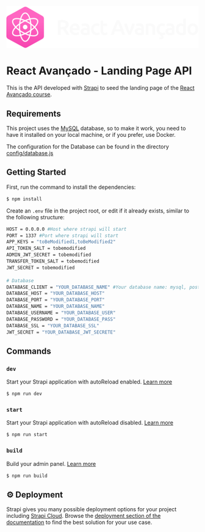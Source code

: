 <picture>
  <source media="(prefers-color-scheme: dark)" srcset="https://raw.githubusercontent.com/Pedro-Estevao/boilerplate-nextjs/master/public/img/logo.svg">
  <source media="(prefers-color-scheme: light)" srcset="https://raw.githubusercontent.com/Pedro-Estevao/boilerplate-nextjs/master/public/img/logo-gh.svg">
  <img alt="Shows an illustrated sun in light mode and a moon with stars in dark mode." src="https://raw.githubusercontent.com/Pedro-Estevao/boilerplate-nextjs/master/public/img/logo.svg">
</picture>

# React Avançado - Landing Page API

This is the API developed with [Strapi](https://strapi.io) to seed the landing page of the [React Avançado course](https://reactavancado.com.br/).

## Requirements

This project uses the [MySQL](https://www.mysql.com) database, so to make it work, you need to have it installed on your local machine, or if you prefer, use Docker.

The configuration for the Database can be found in the directory [config/database.js](config/database.js)

## Getting Started

First, run the command to install the dependencies:

```bash
$ npm install
```

Create an `.env` file in the project root, or edit if it already exists, similar to the following structure:

```bash
HOST = 0.0.0.0 #Host where strapi will start
PORT = 1337 #Port where strapi will start 
APP_KEYS = "toBeModified1,toBeModified2"
API_TOKEN_SALT = tobemodified
ADMIN_JWT_SECRET = tobemodified
TRANSFER_TOKEN_SALT = tobemodified
JWT_SECRET = tobemodified

# Database
DATABASE_CLIENT = "YOUR_DATABASE_NAME" #Your database name: mysql, postgresql, mariadb (Check the supported databases in the strapi documentation)
DATABASE_HOST = "YOUR_DATABASE_HOST" 
DATABASE_PORT = "YOUR_DATABASE_PORT"
DATABASE_NAME = "YOUR_DATABASE_NAME"
DATABASE_USERNAME = "YOUR_DATABASE_USER"
DATABASE_PASSWORD = "YOUR_DATABASE_PASS"
DATABASE_SSL = "YOUR_DATABASE_SSL"
JWT_SECRET = "YOUR_DATABASE_JWT_SECRETE"
```

## Commands

### `dev`

Start your Strapi application with autoReload enabled. [Learn more](https://docs.strapi.io/dev-docs/cli#strapi-develop)

```bash
$ npm run dev
```

### `start`

Start your Strapi application with autoReload disabled. [Learn more](https://docs.strapi.io/dev-docs/cli#strapi-start)

```bash
$ npm run start
```

### `build`

Build your admin panel. [Learn more](https://docs.strapi.io/dev-docs/cli#strapi-build)

```bash
$ npm run build
```

## ⚙️ Deployment

Strapi gives you many possible deployment options for your project including [Strapi Cloud](https://cloud.strapi.io). Browse the [deployment section of the documentation](https://docs.strapi.io/dev-docs/deployment) to find the best solution for your use case.
